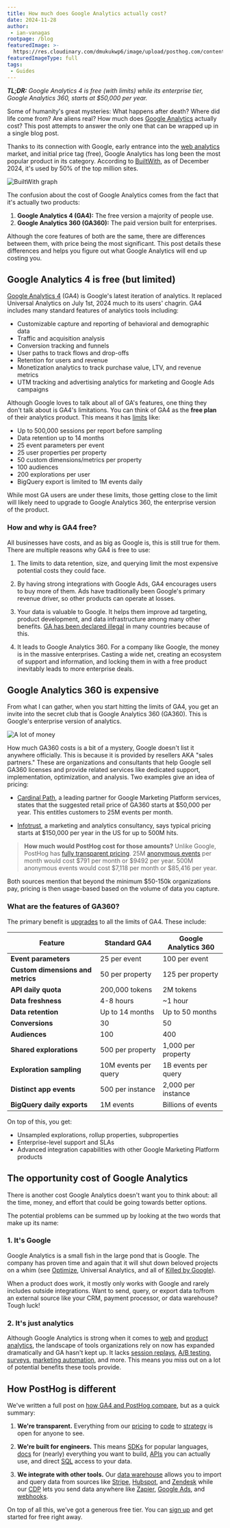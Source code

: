 ```yaml
---
title: How much does Google Analytics actually cost?
date: 2024-11-28
author:
 - ian-vanagas
rootpage: /blog
featuredImage: >-
  https://res.cloudinary.com/dmukukwp6/image/upload/posthog.com/contents/images/blog/posthog-vs-ga4/posthog-vs-ga4.jpeg
featuredImageType: full
tags:
 - Guides
---
```


_**TL;DR:** Google Analytics 4 is free (with limits) while its enterprise tier, Google Analytics 360, starts at $50,000 per year._

Some of humanity's great mysteries: What happens after death? Where did life come from? Are aliens real? How much does [Google Analytics](/blog/google-analytics-to-posthog) actually cost? This post attempts to answer the only one that can be wrapped up in a single blog post. 

Thanks to its connection with Google, early entrance into the [web analytics](/web-analytics) market, and initial price tag (free), Google Analytics has long been the most popular product in its category. According to [BuiltWith](https://trends.builtwith.com/analytics/Google-Analytics), as of December 2024, it's used by 50% of the top million sites.

![BuiltWith graph](https://res.cloudinary.com/dmukukwp6/image/upload/Clean_Shot_2024_11_29_at_10_42_08_d308dcfae1.png)

The confusion about the cost of Google Analytics comes from the fact that it's actually two products:

1. **Google Analytics 4 (GA4):** The free version a majority of people use.
2. **Google Analytics 360 (GA360):** The paid version built for enterprises.

Although the core features of both are the same, there are differences between them, with price being the most significant. This post details these differences and helps you figure out what Google Analytics will end up costing you.

## Google Analytics 4 is free (but limited)

[Google Analytics 4](/blog/posthog-vs-ga4) (GA4) is Google's latest iteration of analytics. It replaced Universal Analytics on July 1st, 2024 much to its users' chagrin. GA4 includes many standard features of analytics tools including:

- Customizable capture and reporting of behavioral and demographic data
- Traffic and acquisition analysis
- Conversion tracking and funnels
- User paths to track flows and drop-offs
- Retention for users and revenue
- Monetization analytics to track purchase value, LTV, and revenue metrics
- UTM tracking and advertising analytics for marketing and Google Ads campaigns

Although Google loves to talk about all of GA's features, one thing they don't talk about is GA4's limitations. You can think of GA4 as the **free plan** of their analytics product. This means it has [limits](https://support.google.com/analytics/answer/11202874?sjid=1063875790934107320-NC) like:

- Up to 500,000 sessions per report before sampling
- Data retention up to 14 months
- 25 event parameters per event
- 25 user properties per property
- 50 custom dimensions/metrics per property
- 100 audiences
- 200 explorations per user
- BigQuery export is limited to 1M events daily

While most GA users are under these limits, those getting close to the limit will likely need to upgrade to Google Analytics 360, the enterprise version of the product.

### How and why is GA4 free?

All businesses have costs, and as big as Google is, this is still true for them. There are multiple reasons why GA4 is free to use:

1. The limits to data retention, size, and querying limit the most expensive potential costs they could face.

2. By having strong integrations with Google Ads, GA4 encourages users to buy more of them. Ads have traditionally been Google's primary revenue driver, so other products can operate at losses.

3. Your data is valuable to Google. It helps them improve ad targeting, product development, and data infrastructure among many other benefits. [GA has been declared illegal](/blog/is-google-analytics-illegal-microsite) in many countries because of this.

4. It leads to Google Analytics 360. For a company like Google, the money is in the massive enterprises. Casting a wide net, creating an ecosystem of support and information, and locking them in with a free product inevitably leads to more enterprise deals.

## Google Analytics 360 is expensive

From what I can gather, when you start hitting the limits of GA4, you get an invite into the secret club that is Google Analytics 360 (GA360). This is Google's enterprise version of analytics.

![A lot of money](https://res.cloudinary.com/dmukukwp6/image/upload/image_ec753abf75.png)

How much GA360 costs is a bit of a mystery, Google doesn't list it anywhere officially. This is because it is provided by resellers AKA "sales partners." These are organizations and consultants that help Google sell GA360 licenses and provide related services like dedicated support, implementation, optimization, and analysis. Two examples give an idea of pricing:

- [Cardinal Path](https://www.cardinalpath.com/blog/ua-360-vs-ga4-360-pricing-model), a leading partner for Google Marketing Platform services, states that the suggested retail price of GA360 starts at $50,000 per year. This entitles customers to 25M events per month.

- [Infotrust](https://infotrust.com/wp-content/uploads/2018/10/google-analytics-adobe-analytics.pdf), a marketing and analytics consultancy, says typical pricing starts at $150,000 per year in the US for up to 500M hits.

> **How much would PostHog cost for those amounts?** Unlike Google, PostHog has [fully transparent pricing](/pricing). 25M [anonymous events](/docs/data/anonymous-vs-identified-events) per month would cost $791 per month or $9492 per year. 500M anonymous events would cost $7,118 per month or $85,416 per year.

Both sources mention that beyond the minimum $50-150k organizations pay, pricing is then usage-based based on the volume of data you capture. 

### What are the features of GA360?

The primary benefit is [upgrades](https://support.google.com/analytics/answer/11202874?sjid=1063875790934107320-NC) to all the limits of GA4. These include:

| **Feature** | **Standard GA4** | **Google Analytics 360** |
| --- | --- | --- |
| **Event parameters** | 25 per event | 100 per event |
| **Custom dimensions and metrics** | 50 per property | 125 per property |
| **API daily quota** | 200,000 tokens | 2M tokens |
| **Data freshness** | 4-8 hours | ~1 hour |
| **Data retention** | Up to 14 months | Up to 50 months |
| **Conversions** | 30 | 50 |
| **Audiences** | 100 | 400 |
| **Shared explorations** | 500 per property | 1,000 per property |
| **Exploration sampling** | 10M events per query | 1B events per query |
| **Distinct app events** | 500 per instance | 2,000 per instance |
| **BigQuery daily exports** | 1M events | Billions of events |

On top of this, you get:

- Unsampled explorations, rollup properties, subproperties
- Enterprise-level support and SLAs
- Advanced integration capabilities with other Google Marketing Platform products

## The opportunity cost of Google Analytics

There is another cost Google Analytics doesn't want you to think about: all the time, money, and effort that could be going towards better options.

The potential problems can be summed up by looking at the two words that make up its name:

### 1. It's Google

Google Analytics is a small fish in the large pond that is Google. The company has proven time and again that it will shut down beloved projects on a whim (see [Optimize](/blog/google-optimize-alternatives), Universal Analytics, and all of [Killed by Google](https://killedbygoogle.com/)). 

When a product does work, it mostly only works with Google and rarely includes outside integrations. Want to send, query, or export data to/from an external source like your CRM, payment processor, or data warehouse? Tough luck!

### 2. It's just analytics

Although Google Analytics is strong when it comes to [web](/web-analytics) and [product analytics](/product-analytics), the landscape of tools organizations rely on now has expanded dramatically and GA hasn't kept up. It lacks [session replays](/session-replay), [A/B testing](/experiments), [surveys](/surveys), [marketing automation](/cdp), and more. This means you miss out on a lot of potential benefits these tools provide.

## How PostHog is different

We've written a full post on [how GA4 and PostHog compare](/blog/posthog-vs-ga4), but as a quick summary:

1. **We're transparent.** Everything from our [pricing](/pricing) to [code](https://github.com/PostHog/posthog) to [strategy](/handbook) is open for anyone to see.

2. **We're built for engineers.** This means [SDKs](/docs/libraries) for popular languages, [docs](/docs) for (nearly) everything you want to build, [APIs](/docs/api) you can actually use, and direct [SQL](/docs/hogql) access to your data.

3. **We integrate with other tools.** Our [data warehouse](/docs/data-warehouse) allows you to import and query data from sources like [Stripe](/tutorials/stripe-reports), [Hubspot](/tutorials/hubspot-reports), and [Zendesk](/tutorials/zendesk-reports) while our [CDP](/docs/cdp) lets you send data anywhere like [Zapier](/docs/cdp/destinations/zapier), [Google Ads](/docs/cdp/destinations/google-ads), and [webhooks](/docs/cdp/destinations/webhook).

On top of all this, we've got a generous free tier. You can [sign up](https://us.posthog.com/signup) and get started for free right away. 
